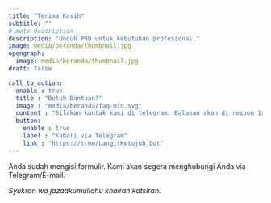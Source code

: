 ```yaml
---
title: "Terima Kasih"
subtitle: ""
# meta description
description: "Unduh PRO untuk kebutuhan profesional."
image: media/beranda/thumbnail.jpg
opengraph:
  image: media/beranda/thumbnail.jpg
draft: false

call_to_action:
  enable : true
  title : "Butuh Bantuan?"
  image : "media/beranda/faq-min.svg"
  content : "Silakan kontak kami di telegram. Balasan akan di respon 1x3 jam."
  button:
    enable : true
    label : "Kabari via Telegram"
    link : "https://t.me/LangitKetujuh_bot"
---
```


Anda sudah mengisi formulir.
Kami akan segera menghubungi Anda via Telegram/E-mail.

_Syukran wa jazaakumullahu khairan katsiran._
